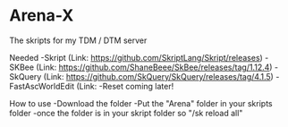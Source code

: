 # Arena-X
The skripts for my TDM / DTM server

Needed
	-Skript (Link: https://github.com/SkriptLang/Skript/releases)
	-SKBee (Link: https://github.com/ShaneBeee/SkBee/releases/tag/1.12.4)
	-SkQuery (Link: https://github.com/SkQuery/SkQuery/releases/tag/4.1.5)
	-FastAscWorldEdit (Link:
	-Reset coming later!




How to use
	-Download the folder
	-Put the "Arena" folder in your skripts folder
	-once the folder is in your skript folder so "/sk reload all"
